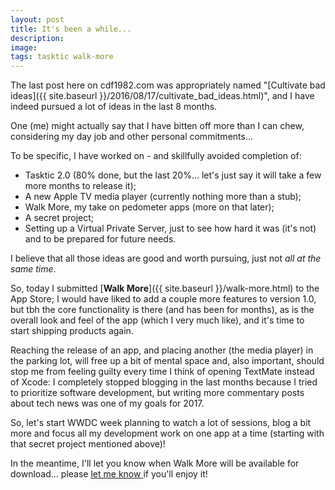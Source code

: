 ```yaml
---
layout: post
title: It's been a while...
description:
image:
tags: tasktic walk-more
---
```

The last post here on cdf1982.com was appropriately named "[Cultivate bad ideas]({{ site.baseurl }}/2016/08/17/cultivate_bad_ideas.html)", and I have indeed pursued a lot of ideas in the last 8 months.

One (me) might actually say that I have bitten off more than I can chew, considering my day job and other personal commitments...

To be specific, I have worked on - and skillfully avoided completion of:

-   Tasktic 2.0 (80% done, but the last 20%... let's just say it will take a few more months to release it);
-   A new Apple TV media player (currently nothing more than a stub);
-   Walk More, my take on pedometer apps (more on that later);
-   A secret project;
-   Setting up a Virtual Private Server, just to see how hard it was (it's not) and to be prepared for future needs.

I believe that all those ideas are good and worth pursuing, just not *all at the same time*.

So, today I submitted [**Walk More**]({{ site.baseurl }}/walk-more.html) to the App Store; I would have liked to add a couple more features to version 1.0, but tbh the core functionality is there (and has been for months), as is the overall look and feel of the app (which I very much like), and it's time to start shipping products again.

Reaching the release of an app, and placing another (the media player) in the parking lot, will free up a bit of mental space and, also important, should stop me from feeling guilty every time I think of opening TextMate instead of Xcode: I completely stopped blogging in the last months because I tried to prioritize software development, but writing more commentary posts about tech news was one of my goals for 2017.

So, let's start WWDC week planning to watch a lot of sessions, blog a bit more and focus all my development work on one app at a time (starting with that secret project mentioned above)!

In the meantime, I'll let you know when Walk More will be available for download... please [let me know ](https://twitter.com/cdf1982)if you'll enjoy it!